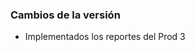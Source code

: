 <h3>Cambios de la versión</h3>

<ul>
    <li>Implementados los reportes del Prod 3</li>
</ul>        